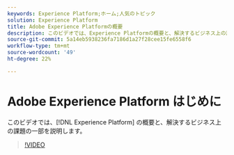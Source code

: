 ```yaml
---
keywords: Experience Platform;ホーム;人気のトピック
solution: Experience Platform
title: Adobe Experience Platformの概要
description: このビデオでは、Experience Platformの概要と、解決するビジネス上の課題の概要を説明します。
source-git-commit: 5a14eb5938236fa7186d1a27f28cee15fe6558f6
workflow-type: tm+mt
source-wordcount: '49'
ht-degree: 22%

---
```



# Adobe Experience Platform はじめに

このビデオでは、[!DNL Experience Platform] の概要と、解決するビジネス上の課題の一部を説明します。

>[!VIDEO](https://video.tv.adobe.com/v/3428496?quality=12&learn=on&captions=jpn)